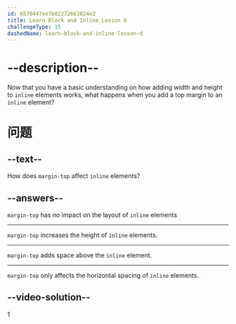 ```yaml
---
id: 6570447ee7b02272663824e2
title: Learn Block and Inline Lesson D
challengeType: 15
dashedName: learn-block-and-inline-lesson-d
---
```


# --description--

Now that you have a basic understanding on how adding width and height to `inline` elements works, what happens when you add a top margin to an `inline` element?

# 问题

## --text--

How does `margin-top` affect `inline` elements?

## --answers--

`margin-top` has no impact on the layout of `inline` elements

---

`margin-top` increases the height of `inline` elements.

---

`margin-top` adds space above the `inline` element.

---

`margin-top` only affects the horizontal spacing of `inline` elements.

## --video-solution--

1
